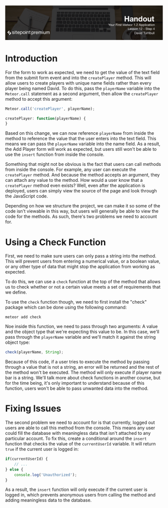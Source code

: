 ![](headings/12.4.png)

# Introduction

For the form to work as expected, we need to get the value of the text field from the submit form event and into the `createPlayer` method. This will allow users to create players with unique name fields rather than every player being named David. To do this, pass the `playerName` variable into the `Meteor.call` statement as a second argument, then allow the `createPlayer` method to accept this argument:

```js
Meteor.call('createPlayer', playerName);
```

```js
createPlayer: function(playerName) {
}
```

Based on this change, we can now reference `playerName` from inside the method to reference the value that the user enters into the text field. This means we can pass the `playerName` variable into the name field. As a result, the Add Player form will work as expected, but users still won't be able to use the `insert` function from inside the console.

Something that might not be obvious is the fact that users can call methods from inside the console. For example, any user can execute the `createPlayer` method. And because the method accepts an argument, they can attach any value to the method. How would a user know that a `createPlayer` method even exists? Well, even after the application is deployed, users can simply view the source of the page and look through the JavaScript code.

Depending on how we structure the project, we can make it so some of the code isn't viewable in this way, but users will generally be able to view the code for the methods. As such, there's two problems we need to account for.

# Using a Check Function

First, we need to make sure users can only pass a string into the method. This will prevent users from entering a numerical value, or a boolean value, or any other type of data that might stop the application from working as expected.

To do this, we can use a `check` function at the top of the method that allows us to check whether or not a certain value meets a set of requirements that we define.

To use the `check` function though, we need to first install the "check" package which can be done using the following command:

```
meteor add check
```

Noe inside this function, we need to pass through two arguments: A value and the object type that we're expecting this value to be. In this case, we'll pass through the `playerName` variable and we'll match it against the string object type:

```js
check(playerName, String);
```

Because of this code, if a user tries to execute the method by passing through a value that is not a string, an error will be returned and the rest of the method won't be executed. The method will only execute if player name bar is a string. We'll talk more about check functions in another course, but for the time being, it's only important to understand because of this function, users won't be able to pass unwanted data into the method.

# Fixing Issues

The second problem we need to account for is that currently, logged out users are able to call this method from the console. This means any user could fill the database with meaningless data that isn't attached to any particular account. To fix this, create a conditional around the `insert` function that checks the value of the `currentUserId` variable. It will return `true` if the current user is logged in:

```js
if(currentUserId) {
	// ...
} else {
	console.log('Unauthorized');
}
```

As a result, the `insert` function will only execute if the current user is logged in, which prevents anonymous users from calling the method and adding meaningless data to the database.
